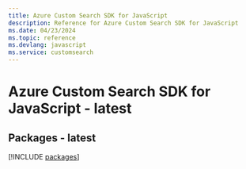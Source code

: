```yaml
---
title: Azure Custom Search SDK for JavaScript
description: Reference for Azure Custom Search SDK for JavaScript
ms.date: 04/23/2024
ms.topic: reference
ms.devlang: javascript
ms.service: customsearch
---
```

# Azure Custom Search SDK for JavaScript - latest
## Packages - latest
[!INCLUDE [packages](custom-search-index.md)]